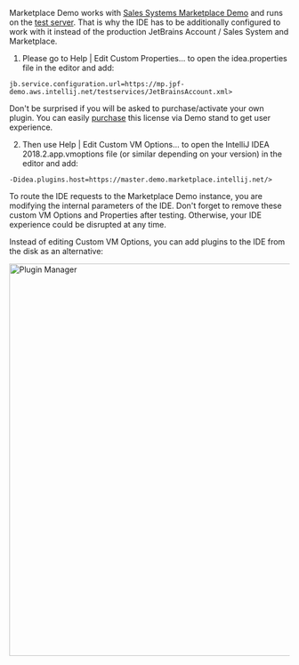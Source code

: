 [//]: # (title: Preparing an IDE for tests with a Marketplace Demo environment)


Marketplace Demo works with [Sales Systems Marketplace Demo](https://mp.jpf-demo.aws.intellij.net) and runs on the [test server]( https://master.demo.marketplace.intellij.net/). That is why the IDE has to be additionally configured to work with it instead of the production JetBrains Account / Sales System and Marketplace.

1. Please go to Help | Edit Custom Properties... to open the idea.properties file in the editor and add:

```jb.service.configuration.url=https://mp.jpf-demo.aws.intellij.net/testservices/JetBrainsAccount.xml>```

<tip>
<p>Don't be surprised if you will be asked to purchase/activate your own plugin. You can easily <a href="demo-start-test.md">purchase</a> this license via Demo stand to get user experience.</p>
</tip>

2. Then use Help | Edit Custom VM Options... to open the IntelliJ IDEA 2018.2.app.vmoptions file (or similar depending on your version) in the editor and add:

```-Didea.plugins.host=https://master.demo.marketplace.intellij.net/>```

<note>
<p>To route the IDE requests to the Marketplace Demo instance, you are modifying the internal parameters of the IDE. Don't forget to remove these custom VM Options and Properties after testing. Otherwise, your IDE experience could be disrupted at any time.</p>
</note>

Instead of editing Custom VM Options, you can add plugins to the IDE from the disk as an alternative:

<img src="installfromthedisk.png" alt="Plugin Manager"
width="706"/> 
